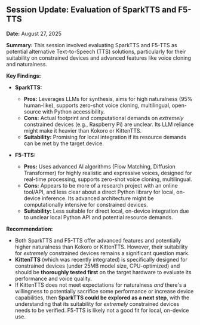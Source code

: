 ## Session Update: Evaluation of SparkTTS and F5-TTS

**Date:** August 27, 2025

**Summary:** This session involved evaluating SparkTTS and F5-TTS as potential alternative Text-to-Speech (TTS) solutions, particularly for their suitability on constrained devices and advanced features like voice cloning and naturalness.

**Key Findings:**

*   **SparkTTS:**
    *   **Pros:** Leverages LLMs for synthesis, aims for high naturalness (95% human-like), supports zero-shot voice cloning, multilingual, open-source with Python accessibility.
    *   **Cons:** Actual footprint and computational demands on *extremely* constrained devices (e.g., Raspberry Pi) are unclear. Its LLM reliance might make it heavier than Kokoro or KittenTTS.
    *   **Suitability:** Promising for local integration if its resource demands can be met by the target device.

*   **F5-TTS:**
    *   **Pros:** Uses advanced AI algorithms (Flow Matching, Diffusion Transformer) for highly realistic and expressive voices, designed for real-time processing, supports zero-shot voice cloning, multilingual.
    *   **Cons:** Appears to be more of a research project with an online tool/API, and less clear about a direct Python library for local, on-device inference. Its advanced architecture might be computationally intensive for constrained devices.
    *   **Suitability:** Less suitable for direct local, on-device integration due to unclear local Python API and potential resource demands.

**Recommendation:**

*   Both SparkTTS and F5-TTS offer advanced features and potentially higher naturalness than Kokoro or KittenTTS. However, their suitability for *extremely* constrained devices remains a significant question mark.
*   **KittenTTS** (which was recently integrated) is specifically designed for constrained devices (under 25MB model size, CPU-optimized) and should be **thoroughly tested first** on the target hardware to evaluate its performance and voice quality.
*   If KittenTTS does not meet expectations for naturalness *and* there's a willingness to potentially sacrifice some performance or increase device capabilities, then **SparkTTS could be explored as a next step**, with the understanding that its suitability for *extremely* constrained devices needs to be verified. F5-TTS is likely not a good fit for local, on-device use.
